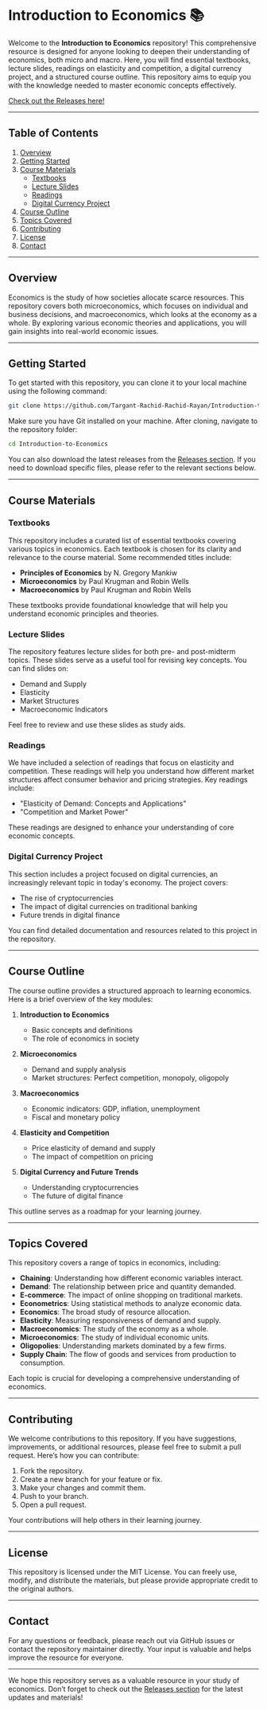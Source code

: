 # Introduction to Economics 📚

Welcome to the **Introduction to Economics** repository! This comprehensive resource is designed for anyone looking to deepen their understanding of economics, both micro and macro. Here, you will find essential textbooks, lecture slides, readings on elasticity and competition, a digital currency project, and a structured course outline. This repository aims to equip you with the knowledge needed to master economic concepts effectively.

[Check out the Releases here!](https://github.com/Targant-Rachid-Rayan/Introduction-to-Economics/releases) 

---

## Table of Contents

1. [Overview](#overview)
2. [Getting Started](#getting-started)
3. [Course Materials](#course-materials)
   - [Textbooks](#textbooks)
   - [Lecture Slides](#lecture-slides)
   - [Readings](#readings)
   - [Digital Currency Project](#digital-currency-project)
4. [Course Outline](#course-outline)
5. [Topics Covered](#topics-covered)
6. [Contributing](#contributing)
7. [License](#license)
8. [Contact](#contact)

---

## Overview

Economics is the study of how societies allocate scarce resources. This repository covers both microeconomics, which focuses on individual and business decisions, and macroeconomics, which looks at the economy as a whole. By exploring various economic theories and applications, you will gain insights into real-world economic issues.

---

## Getting Started

To get started with this repository, you can clone it to your local machine using the following command:

```bash
git clone https://github.com/Targant-Rachid-Rachid-Rayan/Introduction-to-Economics.git
```

Make sure you have Git installed on your machine. After cloning, navigate to the repository folder:

```bash
cd Introduction-to-Economics
```

You can also download the latest releases from the [Releases section](https://github.com/Targant-Rachid-Rayan/Introduction-to-Economics/releases). If you need to download specific files, please refer to the relevant sections below.

---

## Course Materials

### Textbooks

This repository includes a curated list of essential textbooks covering various topics in economics. Each textbook is chosen for its clarity and relevance to the course material. Some recommended titles include:

- **Principles of Economics** by N. Gregory Mankiw
- **Microeconomics** by Paul Krugman and Robin Wells
- **Macroeconomics** by Paul Krugman and Robin Wells

These textbooks provide foundational knowledge that will help you understand economic principles and theories.

### Lecture Slides

The repository features lecture slides for both pre- and post-midterm topics. These slides serve as a useful tool for revising key concepts. You can find slides on:

- Demand and Supply
- Elasticity
- Market Structures
- Macroeconomic Indicators

Feel free to review and use these slides as study aids.

### Readings

We have included a selection of readings that focus on elasticity and competition. These readings will help you understand how different market structures affect consumer behavior and pricing strategies. Key readings include:

- "Elasticity of Demand: Concepts and Applications"
- "Competition and Market Power"

These readings are designed to enhance your understanding of core economic concepts.

### Digital Currency Project

This section includes a project focused on digital currencies, an increasingly relevant topic in today's economy. The project covers:

- The rise of cryptocurrencies
- The impact of digital currencies on traditional banking
- Future trends in digital finance

You can find detailed documentation and resources related to this project in the repository.

---

## Course Outline

The course outline provides a structured approach to learning economics. Here is a brief overview of the key modules:

1. **Introduction to Economics**
   - Basic concepts and definitions
   - The role of economics in society

2. **Microeconomics**
   - Demand and supply analysis
   - Market structures: Perfect competition, monopoly, oligopoly

3. **Macroeconomics**
   - Economic indicators: GDP, inflation, unemployment
   - Fiscal and monetary policy

4. **Elasticity and Competition**
   - Price elasticity of demand and supply
   - The impact of competition on pricing

5. **Digital Currency and Future Trends**
   - Understanding cryptocurrencies
   - The future of digital finance

This outline serves as a roadmap for your learning journey.

---

## Topics Covered

This repository covers a range of topics in economics, including:

- **Chaining**: Understanding how different economic variables interact.
- **Demand**: The relationship between price and quantity demanded.
- **E-commerce**: The impact of online shopping on traditional markets.
- **Econometrics**: Using statistical methods to analyze economic data.
- **Economics**: The broad study of resource allocation.
- **Elasticity**: Measuring responsiveness of demand and supply.
- **Macroeconomics**: The study of the economy as a whole.
- **Microeconomics**: The study of individual economic units.
- **Oligopolies**: Understanding markets dominated by a few firms.
- **Supply Chain**: The flow of goods and services from production to consumption.

Each topic is crucial for developing a comprehensive understanding of economics.

---

## Contributing

We welcome contributions to this repository. If you have suggestions, improvements, or additional resources, please feel free to submit a pull request. Here’s how you can contribute:

1. Fork the repository.
2. Create a new branch for your feature or fix.
3. Make your changes and commit them.
4. Push to your branch.
5. Open a pull request.

Your contributions will help others in their learning journey.

---

## License

This repository is licensed under the MIT License. You can freely use, modify, and distribute the materials, but please provide appropriate credit to the original authors.

---

## Contact

For any questions or feedback, please reach out via GitHub issues or contact the repository maintainer directly. Your input is valuable and helps improve the resource for everyone.

---

We hope this repository serves as a valuable resource in your study of economics. Don’t forget to check out the [Releases section](https://github.com/Targant-Rachid-Rayan/Introduction-to-Economics/releases) for the latest updates and materials!